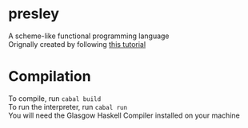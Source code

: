 # presley
A scheme-like functional programming language<br>
Orignally created by following [this tutorial](https://en.wikibooks.org/wiki/Write_Yourself_a_Scheme_in_48_Hours)

# Compilation
To compile, run `cabal build`<br>
To run the interpreter, run `cabal run`<br>
You will need the Glasgow Haskell Compiler installed on your machine
